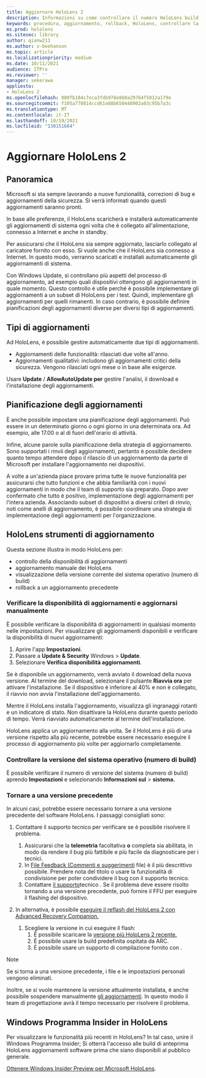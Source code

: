 ```yaml
---
title: Aggiornare HoloLens 2
description: Informazioni su come controllare il numero HoloLens build, rimanere aggiornati con gli aggiornamenti del dispositivo, partecipare al Programma Insider ed eseguire il rollback degli aggiornamenti.
keywords: procedura, aggiornamento, rollback, HoloLens, controllare la compilazione, numero di build
ms.prod: hololens
ms.sitesec: library
author: qianw211
ms.author: v-beehanson
ms.topic: article
ms.localizationpriority: medium
ms.date: 10/11/2021
audience: ITPro
ms.reviewer: ''
manager: sekerawa
appliesto:
- HoloLens 2
ms.openlocfilehash: 080fb184c7eca3fdb978e860a29764f5012a179e
ms.sourcegitcommit: f105a770814ccd61e88b650448902a03c95b7a3c
ms.translationtype: MT
ms.contentlocale: it-IT
ms.lasthandoff: 10/19/2021
ms.locfileid: "130151684"
---
```

# <a name="update-hololens-2"></a>Aggiornare HoloLens 2

## <a name="overview"></a>Panoramica

Microsoft si sta sempre lavorando a nuove funzionalità, correzioni di bug e aggiornamenti della sicurezza. Si verrà informati quando questi aggiornamenti saranno pronti.

In base alle preferenze, il HoloLens scaricherà e installerà automaticamente gli aggiornamenti di sistema ogni volta che è collegato all'alimentazione, connesso a Internet e anche in standby.

Per assicurarsi che il HoloLens sia sempre aggiornato, lasciarlo collegato al caricatore fornito con esso. Si vuole anche che il HoloLens sia connesso a Internet. In questo modo, verranno scaricati e installati automaticamente gli aggiornamenti di sistema. 

Con Windows Update, si controllano più aspetti del processo di aggiornamento, ad esempio quali dispositivi ottengono gli aggiornamenti in quale momento. Questo controllo è utile perché è possibile implementare gli aggiornamenti a un subset di HoloLens per i test. Quindi, implementare gli aggiornamenti per quelli rimanenti. In caso contrario, è possibile definire pianificazioni degli aggiornamenti diverse per diversi tipi di aggiornamenti.

## <a name="types-of-updates"></a>Tipi di aggiornamenti

Ad HoloLens, è possibile gestire automaticamente due tipi di aggiornamenti.

- Aggiornamenti delle funzionalità: rilasciati due volte all'anno.
- Aggiornamenti qualitativi: includono gli aggiornamenti critici della sicurezza. Vengono rilasciati ogni mese o in base alle esigenze.

Usare **Update** / **AllowAutoUpdate per** gestire l'analisi, il download e l'installazione degli aggiornamenti. 

## <a name="scheduling-updates"></a>Pianificazione degli aggiornamenti

È anche possibile impostare una pianificazione degli aggiornamenti. Può essere in un determinato giorno o ogni giorno in una determinata ora. Ad esempio, alle 17.00 o al di fuori dell'orario di attività.

Infine, alcune parole sulla pianificazione della strategia di aggiornamento. Sono supportati i rinvii degli aggiornamenti, pertanto è possibile decidere quanto tempo attendere dopo il rilascio di un aggiornamento da parte di Microsoft per installare l'aggiornamento nei dispositivi.

A volte a un'azienda piace provare prima tutte le nuove funzionalità per assicurarsi che tutto funzioni e che abbia familiarità con i nuovi aggiornamenti in modo che il team di supporto sia preparato. Dopo aver confermato che tutto è positivo, implementazione degli aggiornamenti per l'intera azienda. Associando subset di dispositivi a diversi criteri di rinvio, noti come anelli di aggiornamento, è possibile coordinare una strategia di implementazione degli aggiornamenti per l'organizzazione.

## <a name="hololens-update-tools"></a>HoloLens strumenti di aggiornamento

Questa sezione illustra in modo HoloLens per:

- controllo della disponibilità di aggiornamenti
- aggiornamento manuale dei HoloLens
- visualizzazione della versione corrente del sistema operativo (numero di build)
- rollback a un aggiornamento precedente

### <a name="check-for-updates-and-manually-update"></a>Verificare la disponibilità di aggiornamenti e aggiornarsi manualmente

È possibile verificare la disponibilità di aggiornamenti in qualsiasi momento nelle impostazioni.  Per visualizzare gli aggiornamenti disponibili e verificare la disponibilità di nuovi aggiornamenti:

1. Aprire l'app **Impostazioni**.
1. Passare a **Update & Security** Windows  >  **Update**.
1. Selezionare **Verifica disponibilità aggiornamenti**.

Se è disponibile un aggiornamento, verrà avviato il download della nuova versione. Al termine del download, selezionare il pulsante **Riavvia ora** per attivare l'installazione. Se il dispositivo è inferiore al 40% e non è collegato, il riavvio non avvia l'installazione dell'aggiornamento.

Mentre il HoloLens installa l'aggiornamento, visualizza gli ingranaggi rotanti e un indicatore di stato. Non disattivare la HoloLens durante questo periodo di tempo. Verrà riavviato automaticamente al termine dell'installazione.

HoloLens applica un aggiornamento alla volta.  Se il HoloLens è più di una versione rispetto alla più recente, potrebbe essere necessario eseguire il processo di aggiornamento più volte per aggiornarlo completamente.

### <a name="check-your-operating-system-version-build-number"></a>Controllare la versione del sistema operativo (numero di build)

È possibile verificare il numero di versione del sistema (numero di build) aprendo **Impostazioni** e selezionando **Informazioni sul**  >  **sistema.**

### <a name="go-back-to-a-previous-version"></a>Tornare a una versione precedente

In alcuni casi, potrebbe essere necessario tornare a una versione precedente del software HoloLens. I passaggi consigliati sono:

1. Contattare il supporto tecnico per verificare se è possibile risolvere il problema.
    1. Assicurarsi che la **telemetria** facoltativa **o** completa sia abilitata, in modo da rendere il bug più fattibile e più facile da diagnosticare per i tecnici.
    1. In [File Feedback (Commenti e suggerimenti](hololens-feedback.md) file) è il più descrittivo possibile. Prendere nota del titolo o usare la funzionalità di condivisione per poter condividere il bug con il supporto tecnico.
    1. Contattare [il supporto](https://aka.ms/hlsupport)tecnico . Se il problema deve essere risolto tornando a una versione precedente, può fornire il FFU per eseguire il flashing del dispositivo.

1. In alternativa, è possibile [eseguire il reflash del HoloLens 2 con Advanced Recovery Companion.](hololens-recovery.md#clean-reflash-the-device)
    1.  Scegliere la versione in cui eseguire il flash: 
        1.  È possibile scaricare la [versione più HoloLens 2 recente.](https://aka.ms/hololens2download)
        1.  È possibile usare la build predefinita ospitata da ARC.
        1.  È possibile usare un supporto di compilazione fornito con .

> [!NOTE]
> Se si torna a una versione precedente, i file e le impostazioni personali vengono eliminati.

Inoltre, se si vuole mantenere la versione attualmente installata, è anche possibile sospendere manualmente [gli aggiornamenti](hololens-updates.md#pause-updates-via-device). In questo modo il team di progettazione avrà il tempo necessario per risolvere il problema.

## <a name="windows-insider-program-on-hololens"></a>Windows Programma Insider in HoloLens

Per visualizzare le funzionalità più recenti in HoloLens?  In tal caso, unire il Windows Programma Insider; Si otterrà l'accesso alle build di anteprima HoloLens aggiornamenti software prima che siano disponibili al pubblico generale.

[Ottenere Windows Insider Preview per Microsoft HoloLens](hololens-insider.md).